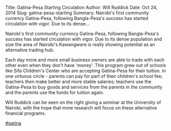 Title: Gatina-Pesa Starting Circulation
Author: Will Ruddick
Date: Oct 24, 2014
Slug: gatina-pesa-starting
Summary: Nairobi's first community currency Gatina-Pesa, following Bangla-Pesa's success has started circulation with vigor. Due to its dense...

Nairobi's first community currency Gatina-Pesa, following
Bangla-Pesa's success has started circulation with vigor. Due to its
dense population and size the area of Nairobi's Kawangware is really
showing potential as an alternative trading hub.

Each day more and more small business owners are able to trade with each
other even when they don't have 'money'. This program grew out of
schools like Sifa Children's Center who are accepting Gatina-Pesa for
their tuition. In one virtuous circle - parents can pay for part of
their children's school fee; teachers then make better and more stable
salaries; teachers use the Gatina-Pesa to buy goods and services from
the parents in the community and the parents use the funds for tuition
again.

Will Ruddick can be seen on the right giving a seminar at the University
of Nairobi, with the hope that more research will focus on these
alternative financial programs.

[#gatina](https://www.grassrootseconomics.org/blog/hashtags/gatina)
